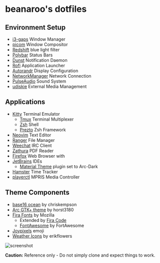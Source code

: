# beanaroo's dotfiles

## Environment Setup

- [i3-gaps](https://github.com/Airblader/i3) Window Manager
- [picom](https://github.com/yshui/picom) Window Compositor
- [Redshift](http://jonls.dk/redshift) blue light filter
- [Polybar](https://github.com/polybar/polybar) Status Bars
- [Dunst](https://github.com/dunst-project/dunst) Notification Daemon
- [Rofi](https://github.com/DaveDavenport/rofi) Application Launcher
- [Autorandr](https://github.com/phillipberndt/autorandr) Display Configuration
- [NetworkManager](https://wiki.gnome.org/Projects/NetworkManager) Network Connection
- [PulseAudio](https://www.freedesktop.org/wiki/Software/PulseAudio/) Sound System
- [udiskie](https://github.com/coldfix/udiskie) External Media Management

## Applications

- [Kitty](https://sw.kovidgoyal.net/kitty/) Terminal Emulator
  - [Tmux](https://github.com/tmux/tmux) Terminal Multiplexer
  - [Zsh](https://github.com/zsh-users/zsh) Shell
  - [Prezto](https://github.com/sorin-ionescu/prezto) Zsh Framework
- [Neovim](https://github.com/neovim/neovim) Text Editor
- [Ranger](https://github.com/hut/ranger) File Manager
- [Weechat](https://github.com/weechat/weechat) IRC Client
- [Zathura](https://github.com/pwmt/zathura) PDF Reader
- [Firefox](https://www.mozilla.org/en-US/firefox/desktop/) Web Browser with
- [JetBrains](https://www.jetbrains.com/) IDEs
  - [Material Theme](https://www.material-theme.com/) plugin set to Arc-Dark
- [Hamster](https://github.com/projecthamster/hamster) Time Tracker
- [playerctl](https://github.com/acrisci/playerctl) MPRIS Media Controller

## Theme Components

- [base16 ocean](https://github.com/chriskempson/base16) by chriskempson
- [Arc GTK+ theme](https://github.com/jnsh/arc-theme) by horst3180
- [Fira Fonts](https://github.com/mozilla/Fira) by Mozilla
  - Extended by [Fira Code](https://github.com/tonsky/FiraCode)
  - [FontAwesome](https://github.com/FortAwesome/Font-Awesome) by FortAwesome
- [Joypixels](https://github.com/joypixels/emoji-toolkit) emoji
- [Weather Icons](https://erikflowers.github.io/weather-icons/) by erikflowers

![screenshot](http://i.imgur.com/4rZNNG4.png)

**Caution:** Reference only - Do not simply clone and expect things to work.

